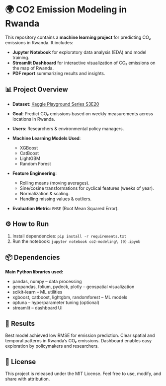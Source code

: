 # 🌍 CO2 Emission Modeling in Rwanda
This repository contains a **machine learning project** for predicting CO₂ emissions in Rwanda. It includes:  
- **Jupyter Notebook** for exploratory data analysis (EDA) and model training.  
- **Streamlit Dashboard** for interactive visualization of CO₂ emissions on the map of Rwanda.  
- **PDF report** summarizing results and insights.  

## 📊 Project Overview
- **Dataset**: [Kaggle Playground Series S3E20](https://www.kaggle.com/competitions/playground-series-s3e20)  
- **Goal**: Predict CO₂ emissions based on weekly measurements across locations in Rwanda.  
- **Users**: Researchers & environmental policy managers.  
- **Machine Learning Models Used**:  
  - XGBoost  
  - CatBoost  
  - LightGBM  
  - Random Forest  

- **Feature Engineering**:  
  - Rolling means (moving averages).  
  - Sine/cosine transformations for cyclical features (weeks of year).  
  - Normalization & scaling.  
  - Handling missing values & outliers.  

- **Evaluation Metric**: `RMSE` (Root Mean Squared Error).  
## ⚙️ How to Run
1. Install dependencies: `pip install -r requirements.txt`
2. Run the notebook: `jupyter notebook co2-modeling\ (9).ipynb`

## 📦 Dependencies
**Main Python libraries used:**
- pandas, numpy – data processing
- geopandas, folium, pydeck, plotly – geospatial visualization
- scikit-learn – ML utilities
- xgboost, catboost, lightgbm, randomforest – ML models
- optuna – hyperparameter tuning (optional)
- streamlit – dashboard UI
## 📑 Results

Best model achieved low RMSE for emission prediction.
Clear spatial and temporal patterns in Rwanda’s CO₂ emissions.
Dashboard enables easy exploration by policymakers and researchers.
## 📜 License
This project is released under the MIT License. Feel free to use, modify, and share with attribution.
